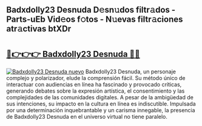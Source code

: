 ## Badxdolly23 Desnuda D𝚎sn𝚞dos filtr𝚊dos - Parts-uEb Vid𝚎os f𝚘tos - N𝚞evas filtr𝚊ciones atr𝚊ctivas btXDr

# <h2><a href="http://mbavlui.tromn.icu/?c=Badxdolly23+Desnuda">🔗👉👉👉 Badxdolly23 Desnuda 🔗🔗</a></h2>

[![Badxdolly23 Desnuda nuevo](https://i.imgur.com/pEAQMta.gif)](http://mbavlui.tromn.icu/?c=Badxdolly23+Desnuda)
Badxdolly23 Desnuda, un personaje complejo y polarizador, elude la comprensión fácil. Su método único de interactuar con audiencias en línea ha fascinado y provocado críticas, generando debates sobre la expresión artística, el consentimiento y las complejidades de las comunidades digitales. A pesar de la ambigüedad de sus intenciones, su impacto en la cultura en línea es indiscutible. Impulsada por una determinación inquebrantable y un carisma innegable, la presencia de Badxdolly23 Desnuda en el universo virtual no tiene paralelo.
